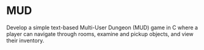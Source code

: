 # MUD
Develop a simple text-based Multi-User Dungeon (MUD) game in C where a player can navigate through rooms, examine and pickup objects, and view their inventory.
